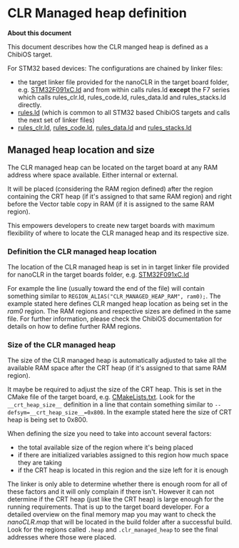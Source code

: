 # CLR Managed heap definition

**About this document**

This document describes how the CLR manged heap is defined as a ChibiOS target.

For STM32 based devices:
The configurations are chained by linker files:

- the target linker file provided for the nanoCLR in the target board folder, e.g. [STM32F091xC.ld](../../targets/CMSIS-OS/ChibiOS/ST_NUCLEO_F091RC/nanoCLR/STM32F091xC.ld) and from within calls rules.ld **except** the F7 series which calls rules_clr.ld, rules_code.ld, rules_data.ld and rules_stacks.ld directly.
- [rules.ld](../../targets/CMSIS-OS/ChibiOS/common/rules.ld) (which is common to all STM32 based ChibiOS targets and calls the next set of linker files)
- [rules_clr.ld](../../targets/CMSIS-OS/ChibiOS/common/rules_clr.ld), [rules_code.ld](../../targets/CMSIS-OS/ChibiOS/common/rules_code.ld), [rules_data.ld](../../targets/CMSIS-OS/ChibiOS/common/rules_data.ld) and [rules_stacks.ld](../../targets/CMSIS-OS/ChibiOS/common/rules_stacks.ld)

## Managed heap location and size

The CLR managed heap can be located on the target board at any RAM address where space available. Either internal or external.

It will be placed (considering the RAM region defined) after the region containing the CRT heap (if it's assigned to that same RAM region) and right before the Vector table copy in RAM (if it is assigned to the same RAM region).

This empowers developers to create new target boards with maximum flexibility of where to locate the CLR managed heap and its respective size.

### Definition the CLR managed heap location

The location of the CLR managed heap is set in in target linker file provided for nanoCLR in the target boards folder, e.g. [STM32F091xC.ld](../../targets/CMSIS-OS/ChibiOS/ST_NUCLEO_F091RC/nanoCLR/STM32F091xC.ld)

For example the line (usually toward the end of the file) will contain something similar to `REGION_ALIAS("CLR_MANAGED_HEAP_RAM", ram0);`. The example stated here defines CLR manged heap location as being set in the _ram0_ region. The RAM regions and respective sizes are defined in the same file. For further information, please check the ChibiOS documentation for details on how to define further RAM regions.

### Size of the CLR managed heap

The size of the CLR managed heap is automatically adjusted to take all the available RAM space after the CRT heap (if it's assigned to that same RAM region).

It maybe be required to adjust the size of the CRT heap. This is set in the CMake file of the target board, e.g. [CMakeLists.txt](../../targets/CMSIS-OS/ChibiOS/ST_NUCLEO_F091RC/CMakeLists.txt).
Look for the `__crt_heap_size__` definition in a line that contain something similar to `--defsym=__crt_heap_size__=0x800`. In the example stated here the size of CRT heap is being set to 0x800.

When defining the size you need to take into account several factors:

- the total available size of the region where it's being placed
- if there are initialized variables assigned to this region how much space they are taking
- if the CRT heap is located in this region and the size left for it is enough

The linker is only able to determine whether there is enough room for all of these factors and it will only complain if there isn't. However it can not determine if the CRT heap (just like the CRT heap) is large enough for the running requirements. That is up to the target board developer.
For a detailed overview on the final memory map you may want to check the _nanoCLR.map_ that will be located in the build folder after a successful build. Look for the regions called `.heap` and `.clr_managed_heap` to see the final addresses where those were placed.
